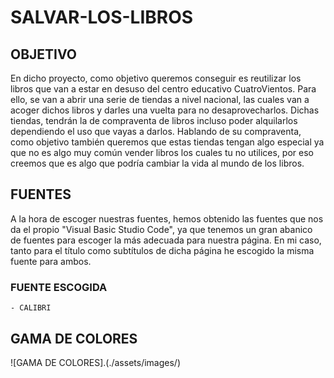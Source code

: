 # SALVAR-LOS-LIBROS

## OBJETIVO
En dicho proyecto, como objetivo queremos conseguir es reutilizar los libros que van a estar en desuso del centro educativo CuatroVientos.
Para ello, se van a abrir una serie de tiendas a nivel nacional, las cuales van a acoger dichos libros y darles una vuelta para no desaprovecharlos.
Dichas tiendas, tendrán la de compraventa de libros incluso poder alquilarlos dependiendo el uso que vayas a darlos.
Hablando de su compraventa, como objetivo también queremos que estas tiendas tengan algo especial ya que no es algo muy común vender libros los cuales tu no utilices, por eso creemos que es algo que podría cambiar la vida al mundo de los libros.

## FUENTES
A la hora de escoger nuestras fuentes, hemos obtenido las fuentes que nos da el propio "Visual Basic Studio Code", ya que tenemos un gran abanico de fuentes para escoger la más adecuada para nuestra página. En mi caso, tanto para el título como subtítulos de dicha página he escogido la misma fuente para ambos.
 ### FUENTE ESCOGIDA
    - CALIBRI
   
## GAMA DE COLORES
![GAMA DE COLORES].(./assets/images/)

  
